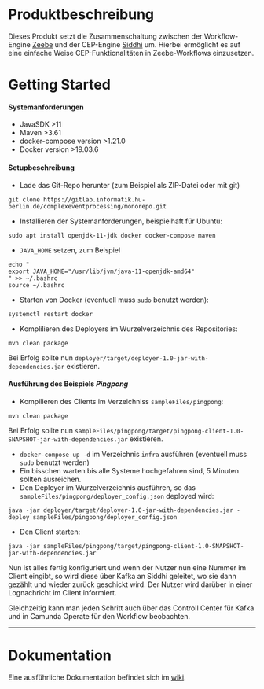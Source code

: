 # Produktbeschreibung
Dieses Produkt setzt die Zusammenschaltung zwischen der Workflow-Engine [Zeebe](https://zeebe.io) und der CEP-Engine [Siddhi](https://siddhi.io) um. Hierbei ermöglicht es auf eine einfache Weise CEP-Funktionalitäten in Zeebe-Workflows einzusetzen.  

# Getting Started
#### Systemanforderungen

* JavaSDK >11
* Maven >3.61
* docker-compose version >1.21.0
* Docker version >19.03.6

#### Setupbeschreibung

* Lade das Git-Repo herunter (zum Beispiel als ZIP-Datei oder mit git)
```
git clone https://gitlab.informatik.hu-berlin.de/complexeventprocessing/monorepo.git
```
* Installieren der Systemanforderungen, beispielhaft für Ubuntu:
```
sudo apt install openjdk-11-jdk docker docker-compose maven
```
* `JAVA_HOME` setzen, zum Beispiel
```
echo "
export JAVA_HOME="/usr/lib/jvm/java-11-openjdk-amd64"
" >> ~/.bashrc
source ~/.bashrc
```

* Starten von Docker (eventuell muss `sudo` benutzt werden):
```
systemctl restart docker
```
* Komplilieren des Deployers im Wurzelverzeichnis des Repositories:
```
mvn clean package
```
Bei Erfolg sollte nun `deployer/target/deployer-1.0-jar-with-dependencies.jar` existieren.

#### Ausführung des Beispiels *Pingpong*

* Kompilieren des Clients im Verzeichniss `sampleFiles/pingpong`:
```
mvn clean package
```
Bei Erfolg sollte nun `sampleFiles/pingpong/target/pingpong-client-1.0-SNAPSHOT-jar-with-dependencies.jar` existieren.
* `docker-compose up -d` im Verzeichnis `infra` ausführen (eventuell muss `sudo` benutzt werden)
* Ein bisschen warten bis alle Systeme hochgefahren sind, 5 Minuten sollten ausreichen.
* Den Deployer im Wurzelverzeichnis ausführen, so das `sampleFiles/pingpong/deployer_config.json` deployed wird:
```
java -jar deployer/target/deployer-1.0-jar-with-dependencies.jar -deploy sampleFiles/pingpong/deployer_config.json
```
* Den Client starten:
```
java -jar sampleFiles/pingpong/target/pingpong-client-1.0-SNAPSHOT-jar-with-dependencies.jar
```

Nun ist alles fertig konfiguriert und wenn der Nutzer nun eine Nummer im Client eingibt, so wird diese über Kafka an Siddhi geleitet, wo sie dann gezählt und wieder zurück geschickt wird. Der Nutzer wird darüber in einer Lognachricht im Client informiert.

Gleichzeitig kann man jeden Schritt auch über das Controll Center für Kafka und in Camunda Operate für den Workflow beobachten.

---

# Dokumentation
Eine ausführliche Dokumentation befindet sich im [wiki](https://gitlab.informatik.hu-berlin.de/complexeventprocessing/monorepo/-/wikis/home).
